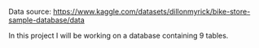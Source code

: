 Data source: https://www.kaggle.com/datasets/dillonmyrick/bike-store-sample-database/data


In this project I will be working on a database containing 9 tables.
